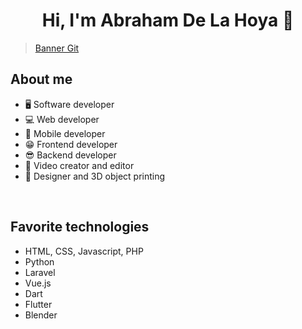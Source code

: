 <div align="center">
<h1 align="center">Hi, I'm Abraham De La Hoya 👋</h1>
</div>
<blockquote class="imgur-embed-pub" lang="en" data-id="a/JUdB7Ma"  ><a href="//imgur.com/a/JUdB7Ma">Banner Git</a></blockquote><script async src="//s.imgur.com/min/embed.js" charset="utf-8"></script>


## About me

- 🖥️ Software developer
- 💻 Web developer
- 📲 Mobile developer
- 😁 Frontend developer
- 😎 Backend developer
- 🎥 Video creator and editor
- 🤖 Designer and 3D object printing
<br>

## Favorite technologies

- HTML, CSS, Javascript, PHP
- Python
- Laravel
- Vue.js
- Dart
- Flutter
- Blender
<br>

